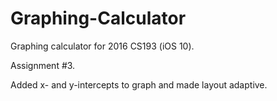 # Graphing-Calculator
Graphing calculator for 2016 CS193 (iOS 10).


Assignment #3. 

Added x- and y-intercepts to graph and made layout adaptive.
